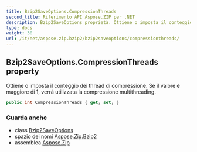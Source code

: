 ```yaml
---
title: Bzip2SaveOptions.CompressionThreads
second_title: Riferimento API Aspose.ZIP per .NET
description: Bzip2SaveOptions proprietà. Ottiene o imposta il conteggio dei thread di compressione. Se il valore è maggiore di 1 verrà utilizzata la compressione multithreading.
type: docs
weight: 30
url: /it/net/aspose.zip.bzip2/bzip2saveoptions/compressionthreads/
---
```

## Bzip2SaveOptions.CompressionThreads property

Ottiene o imposta il conteggio dei thread di compressione. Se il valore è maggiore di 1, verrà utilizzata la compressione multithreading.

```csharp
public int CompressionThreads { get; set; }
```

### Guarda anche

* class [Bzip2SaveOptions](../)
* spazio dei nomi [Aspose.Zip.Bzip2](../../bzip2saveoptions/)
* assemblea [Aspose.Zip](../../../)


